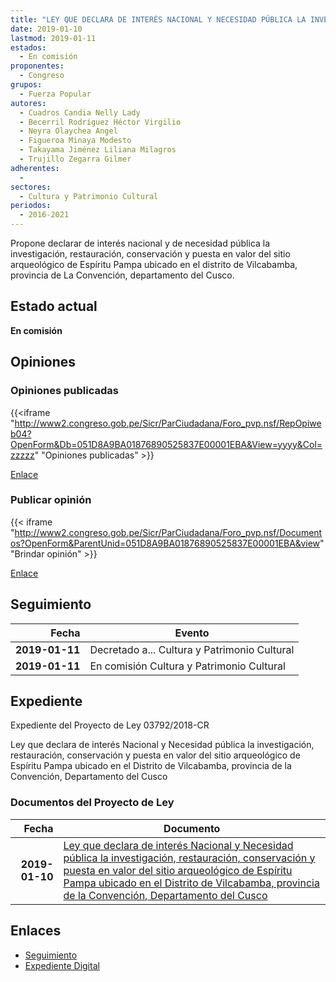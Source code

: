 ```yaml
---
title: "LEY QUE DECLARA DE INTERÉS NACIONAL Y NECESIDAD PÚBLICA LA INVESTIGACIÓN, RESTAURACIÓN, CONSERVACIÓN Y PUESTA EN VALOR DEL SITIO ARQUEOLÓGICO DE ESPÍRITU PAMPA UBICADO EN EL DISTRITO DE VILCABAMBA, PROVINCIA DE LA CONVENCIÓN, DEPARTAMENTO DEL CUSCO"
date: 2019-01-10
lastmod: 2019-01-11
estados: 
  - En comisión
proponentes: 
  - Congreso
grupos: 
  - Fuerza Popular
autores: 
  - Cuadros Candia Nelly Lady
  - Becerril Rodríguez Héctor Virgilio
  - Neyra Olaychea Angel
  - Figueroa Minaya Modesto
  - Takayama Jiménez Liliana Milagros
  - Trujillo Zegarra Gilmer
adherentes: 
  - 
sectores: 
  - Cultura y Patrimonio Cultural
periodos: 
  - 2016-2021
---
```


Propone declarar de interés nacional y de necesidad pública la investigación, restauración, conservación y puesta en valor del sitio arqueológico de Espíritu Pampa ubicado en el distrito de Vilcabamba, provincia de La Convención, departamento del Cusco.


## Estado actual

**En comisión**

## Opiniones

### Opiniones publicadas

{{<iframe "http://www2.congreso.gob.pe/Sicr/ParCiudadana/Foro_pvp.nsf/RepOpiweb04?OpenForm&Db=051D8A9BA01876890525837E00001EBA&View=yyyy&Col=zzzzz" "Opiniones publicadas" >}}

[Enlace](http://www2.congreso.gob.pe/Sicr/ParCiudadana/Foro_pvp.nsf/RepOpiweb04?OpenForm&Db=051D8A9BA01876890525837E00001EBA&View=yyyy&Col=zzzzz)
### Publicar opinión

{{< iframe "http://www2.congreso.gob.pe/Sicr/ParCiudadana/Foro_pvp.nsf/Documentos?OpenForm&ParentUnid=051D8A9BA01876890525837E00001EBA&view" "Brindar opinión" >}}

[Enlace](http://www2.congreso.gob.pe/Sicr/ParCiudadana/Foro_pvp.nsf/Documentos?OpenForm&ParentUnid=051D8A9BA01876890525837E00001EBA&view)

## Seguimiento

| Fecha | Evento |
|------:|--------|
| **2019-01-11** | Decretado a... Cultura y Patrimonio Cultural|
| **2019-01-11** | En comisión Cultura y Patrimonio Cultural|


## Expediente

Expediente del Proyecto de Ley 03792/2018-CR

Ley que declara de interés Nacional y Necesidad pública la investigación, restauración, conservación y puesta en valor del sitio arqueológico de Espíritu Pampa ubicado en el Distrito de Vilcabamba, provincia de la Convención, Departamento del Cusco


### Documentos del Proyecto de Ley

| Fecha | Documento |
|------:|--------|
| **2019-01-10** | [Ley que declara de interés Nacional y Necesidad pública la investigación, restauración, conservación y puesta en valor del sitio arqueológico de Espíritu Pampa ubicado en el Distrito de Vilcabamba, provincia de la Convención, Departamento del Cusco](http://www.leyes.congreso.gob.pe/Documentos/2016_2021/Proyectos_de_Ley_y_de_Resoluciones_Legislativas/PL0379220190110.pdf) |

## Enlaces 

- [Seguimiento](http://www2.congreso.gob.pe/Sicr/TraDocEstProc/CLProLey2016.nsf/f7fff46988ca05b1052578e100829cc7/efc5979f5228c40e0525837e006d17f1?OpenDocument)
- [Expediente Digital](http://www2.congreso.gob.pe/Sicr/TraDocEstProc/CLProLey2016.nsf/f7fff46988ca05b1052578e100829cc7/efc5979f5228c40e0525837e006d17f1?OpenDocument&Click=05257FB7005EB655.eb71d0cf91d8294e05256cdf006b5706/$Body/0.1C6C)
